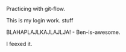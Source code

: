 Practicing with git-flow.

This is my login work.
  stuff





BLAHAPLAJLKAJLAJLJA! - Ben-is-awesome.



I feexed it.
